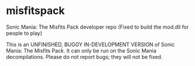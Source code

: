 # misfitspack
Sonic Mania: The Misfits Pack developer repo (Fixed to build the mod.dll for people to play)

This is an UNFINISHED, BUGGY IN-DEVELOPMENT VERSION of Sonic Mania: The Misfits Pack. It can only be run on the Sonic Mania decompilations. Please do not report bugs; they will not be fixed.
